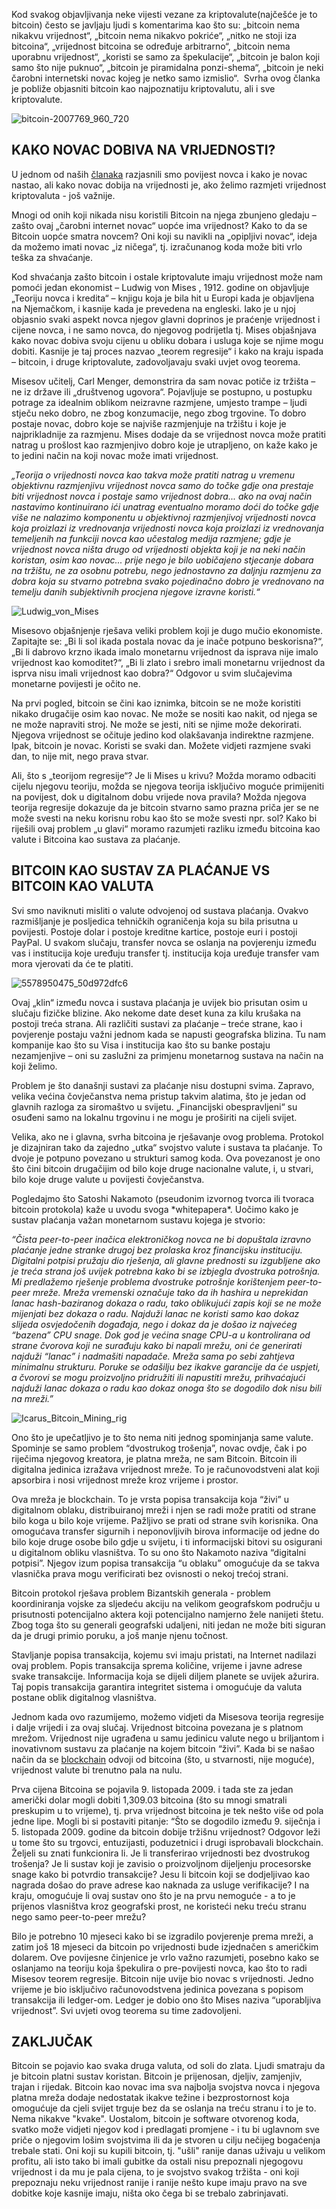 Kod svakog objavljivanja neke vijesti vezane za kriptovalute(najčešće je to bitcoin) često se javljaju ljudi s komentarima kao što su: „bitcoin nema nikakvu vrijednost“, „bitcoin nema nikakvo pokriće“, „nitko ne stoji iza bitcoina“, „vrijednost bitcoina se određuje arbitrarno“, „bitcoin nema uporabnu vrijednost“, „koristi se samo za špekulacije“, „bitcoin je balon koji samo što nije puknuo“, „bitcoin je piramidalna ponzi-shema“, „bitcoin je neki čarobni internetski novac kojeg je netko samo izmislio“.  Svrha ovog članka je pobliže objasniti bitcoin kao najpoznatiju kriptovalutu, ali i sve kriptovalute.


![bitcoin-2007769_960_720](../images/bitcoin-2007769_960_720.jpg)



## KAKO NOVAC DOBIVA NA VRIJEDNOSTI?


U jednom od naših [članaka][članak] razjasnili smo povijest novca i kako je novac nastao, ali kako novac dobija na vrijednosti je, ako želimo razmjeti vrijednost kriptovaluta - još važnije.


Mnogi od onih koji nikada nisu koristili Bitcoin na njega zbunjeno gledaju – zašto ovaj „čarobni internet novac“ uopće ima vrijednost? Kako to da se Bitcoin uopće smatra novcem? Oni koji su navikli na „opipljivi novac“, ideja da možemo imati novac „iz ničega“, tj. izračunanog koda može biti vrlo teška za shvaćanje.


Kod shvaćanja zašto bitcoin i ostale kriptovalute imaju vrijednost može nam pomoći jedan ekonomist – Ludwig von Mises , 1912. godine on objavljuje „Teoriju novca i kredita“ – knjigu koja je bila hit u Europi kada je objavljena na Njemačkom, i kasnije kada je prevedena na engleski. Iako je u njoj objasnio svaki aspekt novca njegov glavni doprinos je praćenje vrijednost i cijene novca, i ne samo novca, do njegovog podrijetla tj. Mises objašnjava kako novac dobiva svoju cijenu u obliku dobara i usluga koje se njime mogu dobiti. Kasnije je taj proces nazvao „teorem regresije“ i kako na kraju ispada – bitcoin, i druge kriptovalute, zadovoljavaju svaki uvjet ovog teorema.


Misesov učitelj, Carl Menger, demonstrira da sam novac potiče iz tržišta – ne iz države ili „društvenog ugovora“. Pojavljuje se postupno, u postupku potrage za idealnim oblikom neizravne razmjene, umjesto trampe – ljudi stječu neko dobro, ne zbog konzumacije, nego zbog trgovine. To dobro postaje novac, dobro koje se najviše razmjenjuje na tržištu i koje je najprikladnije za razmjenu. Mises dodaje da se vrijednost novca može pratiti natrag u prošlost kao razmjenjivo dobro koje je utrapljeno, on kaže kako je to jedini način na koji novac može imati vrijednost.


*„Teorija o vrijednosti novca kao takva može pratiti natrag u vremenu objektivnu razmjenjivu vrijednost novca samo do točke gdje ona prestaje biti vrijednost novca i postaje samo vrijednost dobra... ako na ovaj način nastavimo kontinuirano ići unatrag eventualno moramo doći do točke gdje više ne nalazimo komponentu u objektivnoj razmjenjivoj vrijednosti novca koja proizlazi iz vrednovanja vrijednosti novca koja proizlazi iz vrednovanja temeljenih na funkciji novca kao učestalog medija razmjene; gdje je vrijednost novca ništa drugo od vrijednosti objekta koji je na neki način koristan, osim kao novac... prije nego je bilo uobičajeno stjecanje dobara na tržištu, ne za osobnu potrebu, nego jednostavno za daljnju razmjenu za dobra koja su stvarno potrebna svako pojedinačno dobro je vrednovano na temelju danih subjektivnih procjena njegove izravne koristi.“*


![Ludwig_von_Mises](../images/Ludwig_von_Mises.jpg)


Misesovo objašnjenje rješava veliki problem koji je dugo mučio ekonomiste. Zapitajte se: „Bi li sol ikada postala novac da je inače potpuno beskorisna?“, „Bi li dabrovo krzno ikada imalo monetarnu vrijednost da isprava nije imalo vrijednost kao komoditet?“, „Bi li zlato i srebro imali monetarnu vrijednost da isprva nisu imali vrijednost kao dobra?“ Odgovor u svim slučajevima monetarne povijesti je očito ne.


Na prvi pogled, bitcoin se čini kao iznimka, bitcoin se ne može koristiti nikako drugačije osim kao novac. Ne može se nositi kao nakit, od njega se ne može napraviti stroj. Ne može se jesti, niti se njime može dekorirati. Njegova vrijednost se očituje jedino kod olakšavanja indirektne razmjene. Ipak, bitcoin je novac. Koristi se svaki dan. Možete vidjeti razmjene svaki dan, to nije mit, nego prava stvar.


Ali, što s „teorijom regresije“? Je li Mises u krivu? Možda moramo odbaciti cijelu njegovu teoriju, možda se njegova teorija isključivo moguće primijeniti na povijest, dok u digitalnom dobu vrijede nova pravila? Možda njegova teorija regresije dokazuje da je bitcoin stvarno samo prazna priča jer se ne može svesti na neku korisnu robu kao što se može svesti npr. sol? Kako bi riješili ovaj problem „u glavi“ moramo razumjeti razliku između bitcoina kao valute i Bitcoina kao sustava za plaćanje.



## BITCOIN KAO SUSTAV ZA PLAĆANJE VS BITCOIN KAO VALUTA



Svi smo naviknuti misliti o valute odvojenoj od sustava plaćanja. Ovakvo razmišljanje je posljedica tehničkih ograničenja koja su bila prisutna u povijesti. Postoje dolar i postoje kreditne kartice, postoje euri i postoji PayPal. U svakom slučaju, transfer novca se oslanja na povjerenju između vas i institucija koje uređuju transfer tj. institucija koja uređuje transfer vam mora vjerovati da će te platiti.


![5578950475_50d972dfc6](../images/5578950475_50d972dfc6.jpg)


Ovaj „klin“ između novca i sustava plaćanja je uvijek bio prisutan osim u slučaju fizičke blizine. Ako nekome date deset kuna za kilu krušaka na postoji treća strana. Ali različiti sustavi za plaćanje – treće strane, kao i povjerenje postaju važni jednom kada se napusti geografska blizina. Tu nam kompanije kao što su Visa i institucija kao što su banke postaju nezamjenjive – oni su zaslužni za primjenu monetarnog sustava na način na koji želimo.


Problem je što današnji sustavi za plaćanje nisu dostupni svima. Zapravo, velika većina čovječanstva nema pristup takvim alatima, što je jedan od glavnih razloga za siromaštvo u svijetu. „Financijski obespravljeni“ su osuđeni samo na lokalnu trgovinu i ne mogu je proširiti na cijeli svijet.


Velika, ako ne i glavna, svrha bitcoina je rješavanje ovog problema. Protokol je dizajniran tako da zajedno „utka“ svojstvo valute i sustava ta plaćanje. To dvoje je potpuno povezano u strukturi samog koda. Ova povezanost je ono što čini bitcoin drugačijim od bilo koje druge nacionalne valute, i, u stvari, bilo koje druge valute u povijesti čovječanstva.


Pogledajmo što Satoshi Nakamoto (pseudonim izvornog tvorca ili tvoraca bitcoin protokola) kaže u uvodu svoga \*whitepapera\*. Uočimo kako je sustav plaćanja važan monetarnom sustavu kojega je stvorio:


*“Čista peer-to-peer inačica elektroničkog novca ne bi dopuštala izravno plaćanje jedne stranke drugoj bez prolaska kroz financijsku instituciju. Digitalni potpisi pružaju dio rješenja, ali glavne prednosti su izgubljene ako je treća strana još uvijek potrebna kako bi se izbjegla dvostruka potrošnja. Mi predlažemo rješenje problema dvostruke potrošnje korištenjem peer-to-peer mreže. Mreža vremenski označuje tako da ih hashira u neprekidan lanac hash-baziranog dokaza o radu, tako oblikujući zapis koji se ne može mijenjati bez dokaza o radu. Najduži lanac ne koristi samo kao dokaz slijeda osvjedočenih događaja, nego i dokaz da je došao iz najvećeg “bazena” CPU snage. Dok god je većina snage CPU-a u kontrolirana od strane čvorova koji ne surađuju kako bi napali mrežu, oni će generirati najduži “lanac” i nadmašiti napadače. Mreža sama po sebi zahtjeva minimalnu strukturu. Poruke se odašilju bez ikakve garancije da će uspjeti, a čvorovi se mogu proizvoljno pridružiti ili napustiti mrežu, prihvaćajući najduži lanac dokaza o radu kao dokaz onoga što se dogodilo dok nisu bili na mreži.”*


![Icarus_Bitcoin_Mining_rig](../images/Icarus_Bitcoin_Mining_rig.jpg)


Ono što je upečatljivo je to što nema niti jednog spominjanja same valute. Spominje se samo problem “dvostrukog trošenja”, novac ovdje, čak i po riječima njegovog kreatora, je platna mreža, ne sam Bitcoin. Bitcoin ili digitalna jedinica izražava vrijednost mreže. To je računovodstveni alat koji apsorbira i nosi vrijednost mreže kroz  vrijeme i prostor.


Ova mreža je blockchain. To je vrsta popisa transakcija koja “živi” u digitalnom oblaku, distribuiranoj mreži i njen se radi može pratiti od strane bilo koga u bilo koje vrijeme. Pažljivo se prati od strane svih korisnika. Ona omogućava transfer sigurnih i neponovljivih birova informacije od jedne do bilo koje druge osobe bilo gdje u svijetu, i ti informacijski bitovi su osigurani u digitalnom obliku vlasništva. To su ono što Nakamoto naziva “digitalni potpisi”. Njegov izum popisa transakcija “u oblaku” omogućuje da se takva vlasnička prava mogu verificirati bez ovisnosti o nekoj trećoj strani.


Bitcoin protokol rješava problem Bizantskih generala - problem koordiniranja vojske za sljedeću akciju na velikom geografskom području  u prisutnosti potencijalno aktera koji potencijalno namjerno žele nanijeti štetu. Zbog toga što su generali geografski udaljeni, niti jedan ne može biti siguran da je drugi primio poruku, a još manje njenu točnost.


Stavljanje popisa transakcija, kojemu svi imaju pristati, na Internet nadilazi ovaj problem. Popis transakcija sprema količine, vrijeme i javne adrese svake transakcije. Informacija koja se dijeli diljem planete se uvijek ažurira. Taj popis transakcija garantira integritet sistema i omogućuje da valuta postane oblik digitalnog vlasništva.


Jednom kada ovo razumijemo, možemo vidjeti da Misesova teorija regresije i dalje vrijedi i za ovaj slučaj. Vrijednost bitcoina povezana je s platnom mrežom. Vrijednost nije ugrađena u samu jedinicu valute nego u briljantom i inovativnom sustavu za plaćanje na kojem bitcoin “živi”. Kada bi se našao način da se [blockchain][blockchain] odvoji od bitcoina (što, u stvarnosti, nije moguće), vrijednost valute bi trenutno pala na nulu.


Prva cijena Bitcoina se pojavila 9. listopada 2009. i tada ste za jedan američki dolar mogli dobiti 1,309.03 bitcoina (što su mnogi smatrali preskupim u to vrijeme), tj. prva vrijednost bitcoina je tek nešto više od pola jedne lipe. Mogli bi si postaviti pitanje: “Što se dogodilo između 9. siječnja i 5. listopada 2009. godine da bitcoin dobije tržišnu vrijednost? Odgovor leži u tome što su trgovci, entuzijasti, poduzetnici i drugi isprobavali blockchain. Željeli su znati funkcionira li. Je li transferirao vrijednosti bez dvostrukog trošenja? Je li sustav koji je zavisio o proizvoljnom dijeljenju procesorske snage kako bi potvrdio transakcije? Jesu li bitcoin koji se dodjeljivao kao nagrada došao do prave adrese kao naknada za usluge verifikacije? I na kraju, omogućuje li ovaj sustav ono što je na prvu nemoguće - a to je prijenos vlasništva kroz geografski prost, ne koristeći neku treću stranu nego samo peer-to-peer mrežu?


Bilo je potrebno 10 mjeseci kako bi se izgradilo povjerenje prema mreži, a zatim još 18 mjeseci da bitcoin po vrijednosti bude izjednačen s američkim dolarem. Ove povijesne činjenice je vrlo važno razumjeti, posebno kako se oslanjamo na teoriju koja špekulira o pre-povijesti novca, kao što to radi Misesov teorem regresije. Bitcoin nije uvije bio novac s vrijednosti. Jedno vrijeme je bio isključivo računovodstvena jedinica povezana s popisom transakcija ili ledger-om. Ledger je dobio ono što Mises naziva “uporabljiva vrijednost”. Svi uvjeti ovog teorema su time zadovoljeni.



## ZAKLJUČAK



Bitcoin se pojavio kao svaka druga valuta, od soli do zlata. Ljudi smatraju da je bitcoin platni sustav koristan. Bitcoin je prijenosan, djeljiv, zamjenjiv, trajan i rijedak. Bitcoin kao novac ima sva najbolja svojstva novca i njegova platna mreža dodaje nedostatak ikakve težine i bezprostornost koja omogućuje da cjeli svijet trguje bez da se oslanja na treću stranu i to je to. Nema nikakve "kvake". Uostalom, bitcoin je software otvorenog koda, svatko može vidjeti njegov kod i predlagati promjene - i tu bi uglavnom sve priče o njegovim lošim svojstvima ili da je stvoren u cilju nečijeg bogaćenja trebale stati. Oni koji su kupili bitcoin, tj. "ušli" ranije danas uživaju u velikom profitu, ali isto tako bi imali gubitke da ostali nisu prepoznali njegogovu vrijednost i da mu je pala cijena, to je svojstvo svakog tržišta - oni koji prepoznaju neku vrijednost ranije i ranije nešto kupe imaju pravo na sve dobitke koje kasnije imaju, ništa oko čega bi se trebalo zabrinjavati.

[blockchain]: https://bitfalls.com/hr/2017/08/20/blockchain-explained-blockchain-works/
[članak]: https://bitfalls.com/hr/2017/08/20/cryptocurrency/
